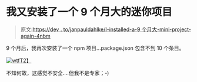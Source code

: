 # 我又安装了一个 9 个月大的迷你项目

> 原文:[https://dev . to/janpauldahlke/I-installed-a-9 个月大-mini-project-again-4nbm](https://dev.to/janpauldahlke/i-installed-a-9-month-old-mini-project-again-4nbm)

9 个月后，我再次安装了一个 npm 项目...package.json 包含不到 10 个条目。

[![wtf](../Images/1a54689daf8c756e76c469414d4645ef.png)T2】](https://res.cloudinary.com/practicaldev/image/fetch/s--fPMIKX2z--/c_limit%2Cf_auto%2Cfl_progressive%2Cq_auto%2Cw_880/https://i.imgur.com/u19Rf6L.png)

不知何故，这感觉不安全....但我不是专家；-)
